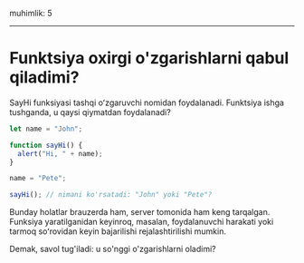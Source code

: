 muhimlik: 5

---

# Funktsiya oxirgi o'zgarishlarni qabul qiladimi?

SayHi funksiyasi tashqi oʻzgaruvchi nomidan foydalanadi. Funktsiya ishga tushganda, u qaysi qiymatdan foydalanadi?

```js
let name = "John";

function sayHi() {
  alert("Hi, " + name);
}

name = "Pete";

sayHi(); // nimani ko'rsatadi: "John" yoki "Pete"?
```

Bunday holatlar brauzerda ham, server tomonida ham keng tarqalgan. Funksiya yaratilganidan keyinroq, masalan, foydalanuvchi harakati yoki tarmoq soʻrovidan keyin bajarilishi rejalashtirilishi mumkin.

Demak, savol tug'iladi: u so'nggi o'zgarishlarni oladimi?
